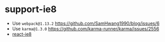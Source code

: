 # support-ie8

- Use `webpack@1.13.2` https://github.com/SamHwang1990/blog/issues/6
- Use `karma@1.3.0` https://github.com/karma-runner/karma/issues/2556
- [react-ie8](https://github.com/xcatliu/react-ie8)
